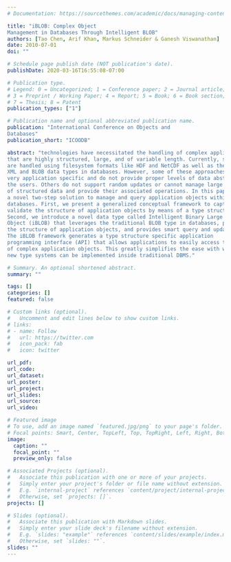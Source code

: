 ```yaml
---
# Documentation: https://sourcethemes.com/academic/docs/managing-content/

title: "iBLOB: Complex Object
Management in Databases Through Intelligent BLOB"
authors: [Tao Chen, Arif Khan, Markus Schneider & Ganesh Viswanathan]
date: 2010-07-01
doi: ""

# Schedule page publish date (NOT publication's date).
publishDate: 2020-03-16T16:55:08-07:00

# Publication type.
# Legend: 0 = Uncategorized; 1 = Conference paper; 2 = Journal article;
# 3 = Preprint / Working Paper; 4 = Report; 5 = Book; 6 = Book section;
# 7 = Thesis; 8 = Patent
publication_types: ["1"]

# Publication name and optional abbreviated publication name.
publication: "International Conference on Objects and
Databases"
publication_short: "ICOODB"

abstract: "technologies have necessitated the handling of complex application objects
that are highly structured, large, and of variable length. Currently, such objects
are handled using filesystem formats like HDF and NetCDF as well as the
XML and BLOB data types in databases. However, some of these approaches are
very application specific and do not provide proper levels of data abstraction for
the users. Others do not support random updates or cannot manage large volumes
of structured data and provide their associated operations. In this paper, we propose
a novel two-step solution to manage and query application objects within
databases. First, we present a generalized conceptual framework to capture and
validate the structure of application objects by means of a type structure specification.
Second, we introduce a novel data type called Intelligent Binary Large
Object (iBLOB) that leverages the traditional BLOB type in databases, preserves
the structure of application objects, and provides smart query and update capabilities.
The iBLOB framework generates a type structure specific application
programming interface (API) that allows applications to easily access the components
of complex application objects. This greatly simplifies the ease with which
new type systems can be implemented inside traditional DBMS."

# Summary. An optional shortened abstract.
summary: ""

tags: []
categories: []
featured: false

# Custom links (optional).
#   Uncomment and edit lines below to show custom links.
# links:
# - name: Follow
#   url: https://twitter.com
#   icon_pack: fab
#   icon: twitter

url_pdf:
url_code:
url_dataset:
url_poster:
url_project:
url_slides:
url_source:
url_video:

# Featured image
# To use, add an image named `featured.jpg/png` to your page's folder. 
# Focal points: Smart, Center, TopLeft, Top, TopRight, Left, Right, BottomLeft, Bottom, BottomRight.
image:
  caption: ""
  focal_point: ""
  preview_only: false

# Associated Projects (optional).
#   Associate this publication with one or more of your projects.
#   Simply enter your project's folder or file name without extension.
#   E.g. `internal-project` references `content/project/internal-project/index.md`.
#   Otherwise, set `projects: []`.
projects: []

# Slides (optional).
#   Associate this publication with Markdown slides.
#   Simply enter your slide deck's filename without extension.
#   E.g. `slides: "example"` references `content/slides/example/index.md`.
#   Otherwise, set `slides: ""`.
slides: ""
---
```

